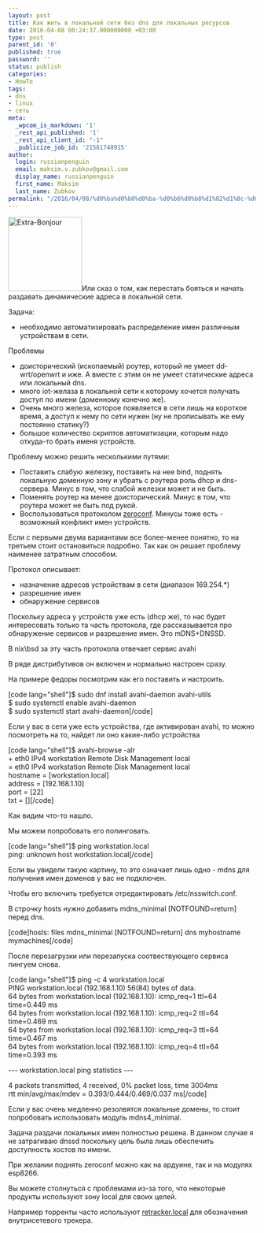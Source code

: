 ```yaml
---
layout: post
title: Как жить в локальной сети без dns для локальных ресурсов
date: 2016-04-08 00:24:37.000000000 +03:00
type: post
parent_id: '0'
published: true
password: ''
status: publish
categories:
- HowTo
tags:
- dns
- linux
- сеть
meta:
  _wpcom_is_markdown: '1'
  _rest_api_published: '1'
  _rest_api_client_id: "-1"
  _publicize_job_id: '21561748915'
author:
  login: russianpenguin
  email: maksim.v.zubkov@gmail.com
  display_name: russianpenguin
  first_name: Maksim
  last_name: Zubkov
permalink: "/2016/04/08/%d0%ba%d0%b0%d0%ba-%d0%b6%d0%b8%d1%82%d1%8c-%d0%b2-%d0%bb%d0%be%d0%ba%d0%b0%d0%bb%d1%8c%d0%bd%d0%be%d0%b9-%d1%81%d0%b5%d1%82%d0%b8-%d0%b1%d0%b5%d0%b7-dns/"
---
```

<p><img class="alignleft size-thumbnail wp-image-1354" src="{{ site.baseurl }}/assets/images/2016/04/extra-bonjour.png?w=150" alt="Extra-Bonjour" width="150" height="150" />Или сказ о том, как перестать бояться и начать раздавать динамические адреса в локальной сети.</p>
<p>Задача:</p>
<ul>
<li>необходимо автоматизировать распределение имен различным устройствам в сети.</li>
</ul>
<p>Проблемы</p>
<ul>
<li>доисторический (ископаемый) роутер, который не умеет dd-wrt/openwrt и иже. А вместе с этим он не умеет статические адреса или локальный dns.</li>
<li>много iot-желаза в локальной сети к которому хочется получать доступ по имени (доменному конечно же).</li>
<li>Очень много железа, которое появляется в сети лишь на короткое время, а доступ к нему по сети нужен (ну не прописывать же ему постоянно статику?)</li>
<li>большое количество скриптов автоматизации, которым надо откуда-то брать именя устройств.</li>
</ul>
<p>Проблему можно решить несколькими путями:</p>
<ul>
<li>Поставить слабую железку, поставить на нее bind, поднять локальную доменную зону и убрать с роутера роль dhcp и dns-сервера. Минус в том, что слабой железки может и не быть.</li>
<li>Поменять роутер на менее доисторический. Минус в том, что роутера может не быть под рукой.</li>
<li>Воспользоваться протоколом <a href="https://en.wikipedia.org/wiki/Zero-configuration_networking">zeroconf</a>. Минусы тоже есть - возможный конфликт имен устройств.</li>
</ul>
<p>Если с первыми двума вариантами все более-менее понятно, то на третьем стоит остановиться подробно. Так как он решает проблему наименее затратным способом.</p>
<p>Протокол описывает:</p>
<ul>
<li>назначение адресов устройствам в сети (диапазон 169.254.*)</li>
<li>разрешение имен</li>
<li>обнаружение сервисов</li>
</ul>
<p>Поскольку адреса у устройств уже есть (dhcp же), то нас будет интересовать только та часть протокола, где рассказывается про обнаружение сервисов и разрешение имен. Это mDNS+DNSSD.</p>
<p>В nix\bsd за эту часть протокола отвечает сервис avahi</p>
<p>В ряде дистрибутивов он включен и нормально настроен сразу.</p>
<p>На примере федоры посмотрим как его поставить и настроить.</p>
<p>[code lang="shell"]$ sudo dnf install avahi-daemon avahi-utils<br />
$ sudo systemctl enable avahi-daemon<br />
$ sudo systemctl start avahi-daemon[/code]</p>
<p>Если у вас в сети уже есть устройства, где активирован avahi, то можно посмотреть на то, найдет ли оно какие-либо устройства</p>
<p>[code lang="shell"]$ avahi-browse -alr<br />
+   eth0 IPv4 workstation                                   Remote Disk Management local<br />
=   eth0 IPv4 workstation                                   Remote Disk Management local<br />
   hostname = [workstation.local]<br />
   address = [192.168.1.10]<br />
   port = [22]<br />
   txt = [][/code]</p>
<p>Как видим что-то нашло.</p>
<p>Мы можем попробовать его попинговать.</p>
<p>[code lang="shell"]$ ping workstation.local<br />
ping: unknown host workstation.local[/code]</p>
<p>Если вы увидели такую картину, то это означает лишь одно - mdns для получения имен доменов у вас не подключен.</p>
<p>Чтобы его включить требуется отредактировать /etc/nsswitch.conf.</p>
<p>В строчку hosts нужно добавить mdns_minimal [NOTFOUND=return] перед dns.</p>
<p>[code]hosts: files mdns_minimal [NOTFOUND=return] dns myhostname mymachines[/code]</p>
<p>После перезагрузки или перезапуска соотвествующего сервиса пингуем снова.</p>
<p>[code lang="shell"]$ ping -c 4 workstation.local<br />
PING workstation.local (192.168.1.10) 56(84) bytes of data.<br />
64 bytes from workstation.local (192.168.1.10): icmp_req=1 ttl=64 time=0.449 ms<br />
64 bytes from workstation.local (192.168.1.10): icmp_req=2 ttl=64 time=0.469 ms<br />
64 bytes from workstation.local (192.168.1.10): icmp_req=3 ttl=64 time=0.467 ms<br />
64 bytes from workstation.local (192.168.1.10): icmp_req=4 ttl=64 time=0.393 ms</p>
<p>--- workstation.local ping statistics ---
  
4 packets transmitted, 4 received, 0% packet loss, time 3004ms  
rtt min/avg/max/mdev = 0.393/0.444/0.469/0.037 ms[/code]

Если у вас очень медленно резолвятся локальные домены, то стоит попробовать использовать модуль mdns4\_minimal.

Задача раздачи локальных имен полностью решена. В данном случае я не затрагиваю dnssd поскольку цель была лишь обеспечить доступность хостов по имени.

При желании поднять zeroconf можно как на ардуине, так и на модулях esp8266.

Вы можете столнуться с проблемами из-за того, что некоторые продукты используют зону local для своих целей.

Например торренты часто используют [retracker.local](https://ru.wikipedia.org/wiki/%D0%A0%D0%B5%D1%82%D1%80%D0%B5%D0%BA%D0%B5%D1%80) для обозначения внутрисетевого трекера.

